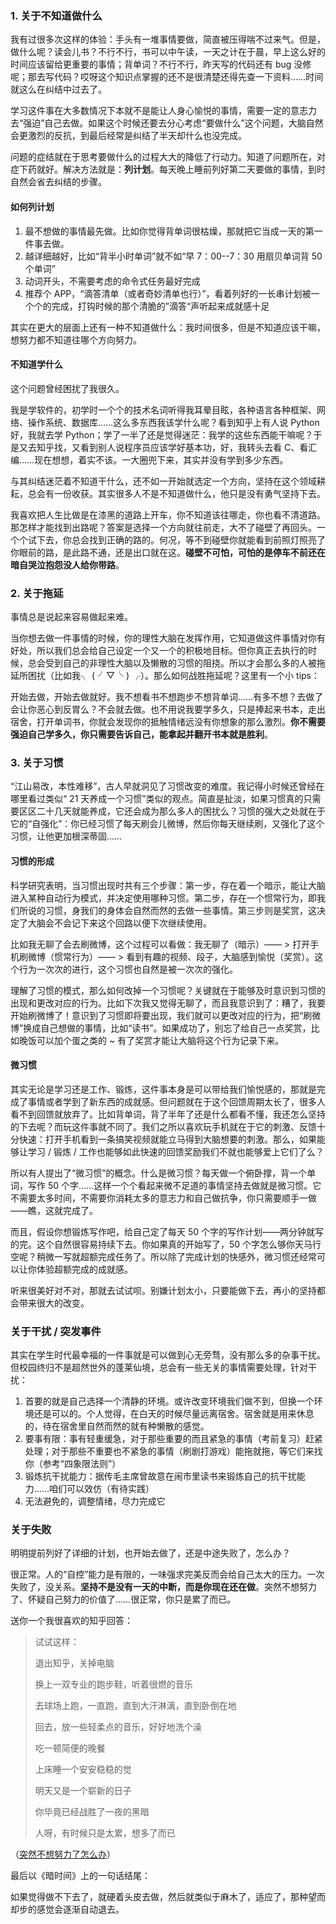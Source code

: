 ### 1. 关于不知道做什么

我有过很多次这样的体验：手头有一堆事情要做，简直被压得喘不过来气。但是，做什么呢？读会儿书？不行不行，书可以中午读，一天之计在于晨，早上这么好的时间应该留给更重要的事情；背单词？不行不行，昨天写的代码还有 bug 没修呢；那去写代码？哎呀这个知识点掌握的还不是很清楚还得先查一下资料……时间就这么在纠结中过去了。

学习这件事在大多数情况下本就不是能让人身心愉悦的事情，需要一定的意志力去“强迫”自己去做。如果这个时候还要去分心考虑“要做什么”这个问题，大脑自然会更激烈的反抗，到最后经常是纠结了半天却什么也没完成。

问题的症结就在于思考要做什么的过程大大的降低了行动力。知道了问题所在，对症下药就好。解决方法就是：**列计划**。每天晚上睡前列好第二天要做的事情，到时自然会省去纠结的步骤。

#### 如何列计划

1. 最不想做的事情最先做。比如你觉得背单词很枯燥，那就把它当成一天的第一件事去做。
2. 越详细越好，比如“背半小时单词”就不如“早 7：00--7：30 用扇贝单词背 50 个单词”
3. 动词开头，不需要考虑的命令式任务最好完成
4. 推荐个 APP，“滴答清单（或者奇妙清单也行）”，看着列好的一长串计划被一个个的完成，打钩时候的那个清脆的”滴答“声听起来成就感十足

其实在更大的层面上还有一种不知道做什么：我时间很多，但是不知道应该干嘛，想努力都不知道往哪个方向努力。

#### 不知道学什么

这个问题曾经困扰了我很久。

我是学软件的，初学时一个个的技术名词听得我耳晕目眩，各种语言各种框架、网络、操作系统、数据库……这么多东西我该学什么呢？看到知乎上有人说 Python 好，我就去学 Python；学了一半了还是觉得迷茫：我学的这些东西能干嘛呢？于是又去知乎找，又看到别人说程序员应该学好基本功，好，我转头去看 C、看汇编……现在想想，着实不该。一大圈兜下来，其实并没有学到多少东西。

与其纠结迷茫着不知道干什么，还不如一开始就选定一个方向，坚持在这个领域耕耘，总会有一份收获。其实很多人不是不知道做什么，他只是没有勇气坚持下去。

我喜欢把人生比做是在漆黑的道路上开车，你不知道该往哪走，你也看不清道路。那怎样才能找到出路呢？答案是选择一个方向就往前走，大不了碰壁了再回头。一个个试下去，你总会找到正确的路的。何况，等不到碰壁你就能看到前照灯照亮了你眼前的路，是此路不通，还是出口就在这。**碰壁不可怕，可怕的是停车不前还在暗自哭泣抱怨没人给你带路**。

### 2. 关于拖延

事情总是说起来容易做起来难。

当你想去做一件事情的时候，你的理性大脑在发挥作用，它知道做这件事情对你有好处，所以我们总会给自己设定一个又一个的积极地目标。但你真正去执行的时候，总会受到自己的非理性大脑以及懒散的习惯的阻挠。所以才会那么多的人被拖延所困扰（比如我╮ ( ╯▽╰ ) ╭）。那么如何战胜拖延呢？这里有一个小 tips：

开始去做，开始去做就好。我不想看书不想跑步不想背单词……有多不想？去做了会让你恶心到反胃么？不会就去做。也不用说我要学多久，只是捧起来书本，走出宿舍，打开单词书，你就会发现你的抵触情绪远没有你想象的那么激烈。**你不需要强迫自己学多久，你只需要告诉自己，能拿起并翻开书本就是胜利**。

### 3. 关于习惯

“江山易改，本性难移”，古人早就洞见了习惯改变的难度。我记得小时候还曾经在哪里看过类似“ 21 天养成一个习惯”类似的观点。简直是扯淡，如果习惯真的只需要区区二十几天就能养成，它还会成为那么多人的困扰么？习惯的强大之处就在于它的“自强化”：你已经习惯了每天刷会儿微博，然后你每天继续刷，又强化了这个习惯，让他更加根深蒂固……

#### 习惯的形成

科学研究表明，当习惯出现时共有三个步骤：第一步，存在着一个暗示，能让大脑进入某种自动行为模式，并决定使用哪种习惯。第二步，存在一个惯常行为，即我们所说的习惯，身我们的身体会自然而然的去做一些事情。第三步则是奖赏，这决定了大脑会不会记下来这个回路以便下次继续使用。

比如我无聊了会去刷微博，这个过程可以看做：我无聊了（暗示）—— > 打开手机刷微博（惯常行为）—— > 看到有趣的视频、段子，大脑感到愉悦（奖赏）。这个行为一次次的进行，这个习惯也自然是被一次次的强化。

理解了习惯的模式，那么如何改掉一个习惯呢？关键就在于能够及时意识到习惯的出现和更改对应的行为。比如下次我又觉得无聊了，而且我意识到了：糟了，我要开始刷微博了！意识到了习惯即将要出现，我们就可以更改对应的行为，把“刷微博”换成自己想做的事情，比如“读书”。如果成功了，别忘了给自己一点奖赏，比如晚饭可以加个蛋之类的 ~ 有了奖赏才能让大脑将这个行为记录下来。

#### 微习惯

其实无论是学习还是工作、锻炼，这件事本身是可以带给我们愉悦感的，那就是完成了事情或者学到了新东西的成就感。但问题就在于这个回馈周期太长了，很多人看不到回馈就放弃了。比如背单词，背了半年了还是什么都看不懂，我还怎么坚持的下去呢？而玩这件事就不同了。我们之所以喜欢玩手机就在于它的刺激、反馈十分快速：打开手机看到一条搞笑视频就能立马得到大脑想要的刺激。那么，如果能够让学习 / 锻炼 / 工作也能够如此快速的回馈奖励我们不就也能够爱上它们了么？

所以有人提出了“微习惯”的概念。什么是微习惯？每天做一个俯卧撑，背一个单词，写作 50 个字……这样一个个看起来微不足道的事情坚持去做就是微习惯。它不需要太多时间，不需要你消耗太多的意志力和自己做抗争，你只需要顺手一做——瞧，这就完成了。

而且，假设你想锻炼写作吧，给自己定了每天 50 个字的写作计划——两分钟就写的完。这个自然很容易持续下去。你如果真的开始写了，50 个字怎么够你天马行空呢？稍微一写就超额完成任务了。所以除了完成计划的快感外，微习惯还经常可以让你体验超额完成的成就感。

听来很美好对不对，那就去试试呗。别嫌计划太小，只要能做下去，再小的坚持都会带来很大的改变。

### 关于干扰 / 突发事件

其实在学生时代最幸福的一件事就是可以做到心无旁骛，没有那么多的杂事干扰。但校园终归不是超然世外的蓬莱仙境，总会有一些无关的事情需要处理，针对干扰：

1. 首要的就是自己选择一个清静的环境。或许改变环境我们做不到，但换一个环境还是可以的。个人觉得，在白天的时候尽量远离宿舍。宿舍就是用来休息的，待在宿舍里自然而然的就有种懒散的感觉。
2. 要事有限：事有轻重缓急，对于那些重要的而且紧急的事情（考前复习）赶紧处理；对于那些不重要也不紧急的事情（刷剧打游戏）能拖就拖，等它们来找你（参考“四象限法则”）
3. 锻炼抗干扰能力：据传毛主席曾故意在闹市里读书来锻炼自己的抗干扰能力……咱们可以效仿（有待实践）
4. 无法避免的，调整情绪，尽力完成它

### 关于失败

明明提前列好了详细的计划，也开始去做了，还是中途失败了，怎么办？

很正常。人的“自控”能力是有限的，一味强求完美反而会给自己太大的压力。一次失败了，没关系。**坚持不是没有一天的中断，而是你现在还在做**。突然不想努力了、怀疑自己努力的价值了……很正常，你只是累了而已。

送你一个我很喜欢的知乎回答：

> 试试这样：
>
> 退出知乎，关掉电脑
>
> 换上一双专业的跑步鞋，听着很燃的音乐
>
> 去球场上跑，一直跑，直到大汗淋漓，直到卧倒在地
>
> 回去，放一些轻柔点的音乐，好好地洗个澡
>
> 吃一顿简便的晚餐
>
> 上床睡一个安安稳稳的觉
>
> 明天又是一个崭新的日子
>
> 你毕竟已经战胜了一夜的黑暗
>
> 人呀，有时候只是太累，想多了而已

（[突然不想努力了怎么办](https://www.zhihu.com/question/31740233/answer/64080112)）

最后以《暗时间》上的一句话结尾：

如果觉得做不下去了，就硬着头皮去做，然后就类似于麻木了，适应了，那种望而却步的感觉会逐渐自动退去。
